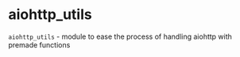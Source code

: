 # aiohttp_utils

`aiohttp_utils` - module to ease the process of handling aiohttp with premade functions
